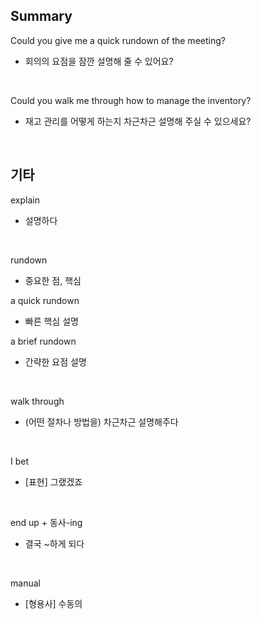 ## Summary

Could you give me a quick rundown of the meeting?
- 회의의 요점을 잠깐 설명해 줄 수 있어요?

<br>

Could you walk me through how to manage the inventory?
- 재고 관리를 어떻게 하는지 차근차근 설명해 주실 수 있으세요?

<br>

## 기타

explain
- 설명하다

<br>

rundown
- 중요한 점, 핵심

a quick rundown
- 빠른 핵심 설명

a brief rundown
- 간략한 요점 설명

<br>

walk through
- (어떤 절차나 방법을) 차근차근 설명해주다

<br>

I bet
- [표현] 그랬겠죠

<br>

end up + 동사-ing
- 결국 ~하게 되다

<br>

manual
- [형용사] 수동의
